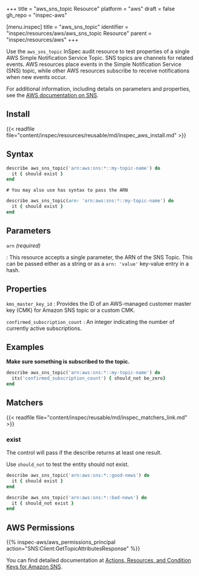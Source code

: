 +++
title = "aws_sns_topic Resource"
platform = "aws"
draft = false
gh_repo = "inspec-aws"

[menu.inspec]
title = "aws_sns_topic"
identifier = "inspec/resources/aws/aws_sns_topic Resource"
parent = "inspec/resources/aws"
+++

Use the `aws_sns_topic` InSpec audit resource to test properties of a single AWS Simple Notification Service Topic.  SNS topics are channels for related events. AWS resources place events in the Simple Notification Service (SNS) topic, while other AWS resources subscribe to receive notifications when new events occur.

For additional information, including details on parameters and properties, see the [AWS documentation on SNS](https://docs.aws.amazon.com/sns/latest/dg/sns-getting-started.html).

## Install

{{< readfile file="content/inspec/resources/reusable/md/inspec_aws_install.md" >}}

## Syntax

```ruby
describe aws_sns_topic('arn:aws:sns:*::my-topic-name') do
  it { should exist }
end
```

    # You may also use has syntax to pass the ARN
```ruby
describe aws_sns_topic(arn: 'arn:aws:sns:*::my-topic-name') do
  it { should exist }
end
```

## Parameters

`arn` _(required)_

: This resource accepts a single parameter, the ARN of the SNS Topic. 
  This can be passed either as a string or as a `arn: 'value'` key-value entry in a hash.

## Properties

`kms_master_key_id`
: Provides the ID of an AWS-managed customer master key (CMK) for Amazon SNS topic or a custom CMK.

`confirmed_subscription_count`
: An integer indicating the number of currently active subscriptions.

## Examples

**Make sure something is subscribed to the topic.**

```ruby
describe aws_sns_topic('arn:aws:sns:*::my-topic-name') do
  its('confirmed_subscription_count') { should_not be_zero}
end
```

## Matchers

{{< readfile file="content/inspec/reusable/md/inspec_matchers_link.md" >}}

### exist

The control will pass if the describe returns at least one result.

Use `should_not` to test the entity should not exist.

```ruby
describe aws_sns_topic('arn:aws:sns:*::good-news') do
  it { should exist }
end
```

```ruby
describe aws_sns_topic('arn:aws:sns:*::bad-news') do
  it { should_not exist }
end
```

## AWS Permissions

{{% inspec-aws/aws_permissions_principal action="SNS:Client:GetTopicAttributesResponse" %}}

You can find detailed documentation at [Actions, Resources, and Condition Keys for Amazon SNS](https://docs.aws.amazon.com/IAM/latest/UserGuide/list_amazonsns.html).
